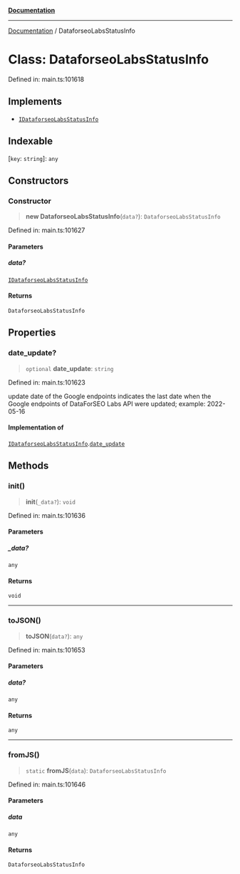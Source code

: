 [**Documentation**](../README.md)

***

[Documentation](../README.md) / DataforseoLabsStatusInfo

# Class: DataforseoLabsStatusInfo

Defined in: main.ts:101618

## Implements

- [`IDataforseoLabsStatusInfo`](../interfaces/IDataforseoLabsStatusInfo.md)

## Indexable

\[`key`: `string`\]: `any`

## Constructors

### Constructor

> **new DataforseoLabsStatusInfo**(`data?`): `DataforseoLabsStatusInfo`

Defined in: main.ts:101627

#### Parameters

##### data?

[`IDataforseoLabsStatusInfo`](../interfaces/IDataforseoLabsStatusInfo.md)

#### Returns

`DataforseoLabsStatusInfo`

## Properties

### date\_update?

> `optional` **date\_update**: `string`

Defined in: main.ts:101623

update date of the Google endpoints
indicates the last date when the Google endpoints of DataForSEO Labs API were updated;
example:
2022-05-16

#### Implementation of

[`IDataforseoLabsStatusInfo`](../interfaces/IDataforseoLabsStatusInfo.md).[`date_update`](../interfaces/IDataforseoLabsStatusInfo.md#date_update)

## Methods

### init()

> **init**(`_data?`): `void`

Defined in: main.ts:101636

#### Parameters

##### \_data?

`any`

#### Returns

`void`

***

### toJSON()

> **toJSON**(`data?`): `any`

Defined in: main.ts:101653

#### Parameters

##### data?

`any`

#### Returns

`any`

***

### fromJS()

> `static` **fromJS**(`data`): `DataforseoLabsStatusInfo`

Defined in: main.ts:101646

#### Parameters

##### data

`any`

#### Returns

`DataforseoLabsStatusInfo`
